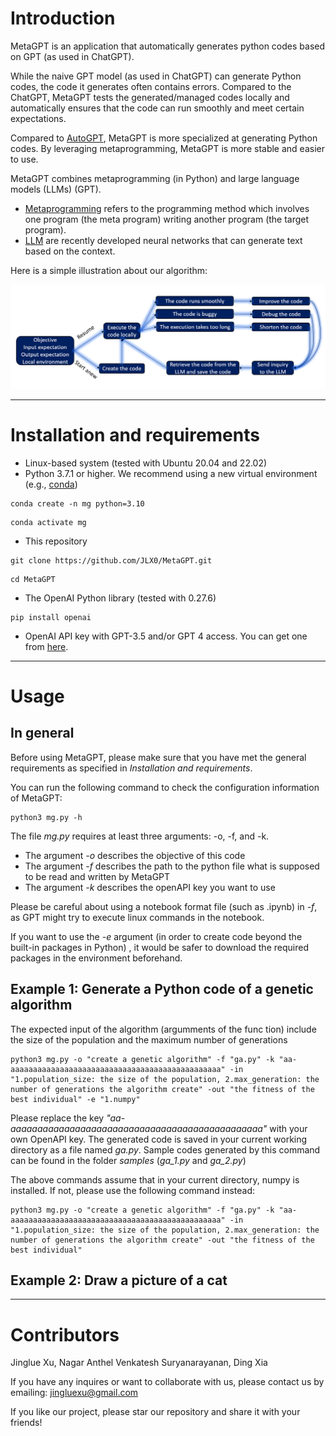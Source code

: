 # Introduction

MetaGPT is an application that automatically generates python codes based on GPT (as used
in ChatGPT).

While the naive GPT model (as used in ChatGPT) can generate Python codes, the code 
it generates often contains errors. Compared to the ChatGPT, MetaGPT tests the 
generated/managed codes locally and automatically ensures that the code can run 
smoothly and meet certain expectations.

Compared to [AutoGPT](https://github.com/Significant-Gravitas/Auto-GPT), MetaGPT is more
specialized at generating Python codes. By leveraging metaprogramming, MetaGPT is more
stable and easier to use.

MetaGPT combines metaprogramming (in Python) and large language models (LLMs) (GPT). 
* [Metaprogramming](https://en.wikipedia.org/wiki/Metaprogramming) refers to the 
programming method which involves one program (the meta program) writing another program
(the target program).
* [LLM](https://en.wikipedia.org/wiki/Large_language_model) are recently developed neural 
networks that can generate text based on the context.

Here is a simple illustration about our algorithm:

![alt text](https://github.com/JLX0/MetaGPT/blob/main/illustration.png?raw=true)

<hr/>

# Installation and requirements

* Linux-based system (tested with Ubuntu 20.04 and 22.02)
* Python 3.7.1 or higher. We recommend using a new virtual environment 
(e.g., [conda](https://docs.conda.io/projects/conda/en/latest/user-guide/install/linux.html))
```
conda create -n mg python=3.10
```
```
conda activate mg
```
* This repository
```
git clone https://github.com/JLX0/MetaGPT.git
```
```
cd MetaGPT
```
* The OpenAI Python library (tested with 0.27.6)
```
pip install openai
```

* OpenAI API key with GPT-3.5 and/or GPT 4 access. You can get one from
[here](https://platform.openai.com/account/api-keys).

<hr/>

# Usage

## In general

Before using MetaGPT, please make sure that you have met the general requirements
as specified in *Installation and requirements*.

You can run the following command to check the configuration information of 
MetaGPT:
```
python3 mg.py -h
```

The file *mg.py* requires at least three arguments: -o, -f, and -k. 
* The argument *-o* describes the objective of this code
* The argument *-f* describes the path to the python file what is supposed to be read 
and written by MetaGPT
* The argument *-k* describes the openAPI key you want to use

Please be careful about using a notebook format file (such as .ipynb) in *-f*, 
as GPT might try to execute linux commands in the notebook.

If you want to use the *-e* argument (in order to create code beyond the built-in packages in Python)
, it would be safer to download the required packages in the environment beforehand.

## Example 1: Generate a Python code of a genetic algorithm

The expected input of the algorithm (argumments of the func
tion) include the size
of the population and the maximum number of generations
```
python3 mg.py -o "create a genetic algorithm" -f "ga.py" -k "aa-aaaaaaaaaaaaaaaaaaaaaaaaaaaaaaaaaaaaaaaaaaaaaaa" -in "1.population_size: the size of the population, 2.max_generation: the number of generations the algorithm create" -out "the fitness of the best individual" -e "1.numpy"
```
Please replace the key *"aa-aaaaaaaaaaaaaaaaaaaaaaaaaaaaaaaaaaaaaaaaaaaaaaa"* with your
own OpenAPI key. The generated code is saved in your current working directory as a file named 
*ga.py*. Sample codes generated by this command can be found in the folder *samples* (*ga_1.py* and 
*ga_2.py*)

The above commands assume that in your current directory, numpy is installed. 
If not, please use the following command instead:
```
python3 mg.py -o "create a genetic algorithm" -f "ga.py" -k "aa-aaaaaaaaaaaaaaaaaaaaaaaaaaaaaaaaaaaaaaaaaaaaaaa" -in "1.population_size: the size of the population, 2.max_generation: the number of generations the algorithm create" -out "the fitness of the best individual"
```



## Example 2: Draw a picture of a cat

<hr/>

# Contributors

Jinglue Xu, Nagar Anthel Venkatesh Suryanarayanan, Ding Xia

If you have any inquires or want to collaborate with us, please contact us by 
emailing: jingluexu@gmail.com

If you like our project, please star our repository and share it with your friends!